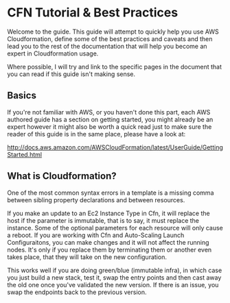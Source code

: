 # CFN Tutorial & Best Practices

Welcome to the guide. This guide will attempt to quickly help you use AWS Cloudformation, define some of the best practices and caveats and then lead you to the rest of the documentation that will help you become an expert in Cloudformation usage.

Where possible, I will try and link to the specific pages in the document that you can read if this guide isn't making sense. 

## Basics
If you're not familiar with AWS, or you haven't done this part, each AWS authored guide has a section on getting started, you might already be an expert however it might also be worth a quick read just to make sure the reader of this guide is in the same place, please have a look at:

http://docs.aws.amazon.com/AWSCloudFormation/latest/UserGuide/GettingStarted.html

## What is Cloudformation?




One of the most common syntax errors in a template is a missing comma between sibling property declarations and between resources.

If you make an update to an Ec2 Instance Type in Cfn, it will replace the host if the parameter is immutable, that is to say, it must replace the instance. Some of the optional parameters for each resource will only cause a reboot. If you are working with Cfn and Auto-Scaling Launch Configuraitons, you can make changes and it will not affect the running nodes. It's only if you replace them by terminating them or another even takes place, that they will take on the new configuration.

This works well if you are doing green/blue (immutable infra), in which case you just build a new stack, test it, swap the entry points and then cast away the old one once you've validated the new version. If there is an issue, you swap the endpoints back to the previous version.